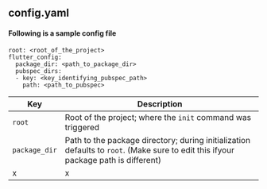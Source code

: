 ## config.yaml

#### Following is a sample config file

    root: <root_of_the_project>
    flutter_config:
      package_dir: <path_to_package_dir>
      pubspec_dirs:
      - key: <key_identifying_pubspec_path>
        path: <path_to_pubspec>

| Key           | Description   |
| ------------- | ------------- |
| `root`        | Root of the project; where the `init` command was triggered |
| `package_dir` | Path to the package directory; during initialization defaults to `root`. (Make sure to edit this ifyour package path is different) |
|x              |x              |
